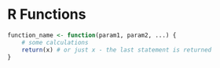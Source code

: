 # R Functions

```R
function_name <- function(param1, param2, ...) {
	# some calculations
	return(x) # or just x - the last statement is returned
}
```